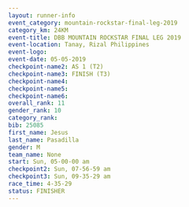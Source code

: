 ```yaml
---
layout: runner-info 
event_category: mountain-rockstar-final-leg-2019 
category_km: 24KM 
event-title: DBB MOUNTAIN ROCKSTAR FINAL LEG 2019 
event-location: Tanay, Rizal Philippines 
event-logo: 
event-date: 05-05-2019 
checkpoint-name2: AS 1 (T2) 
checkpoint-name3: FINISH (T3) 
checkpoint-name4: 
checkpoint-name5: 
checkpoint-name6: 
overall_rank: 11
gender_rank: 10
category_rank: 
bib: 25085
first_name: Jesus
last_name: Pasadilla
gender: M
team_name: None
start: Sun, 05-00-00 am
checkpoint2: Sun, 07-56-59 am
checkpoint3: Sun, 09-35-29 am
race_time: 4-35-29
status: FINISHER
---
```

